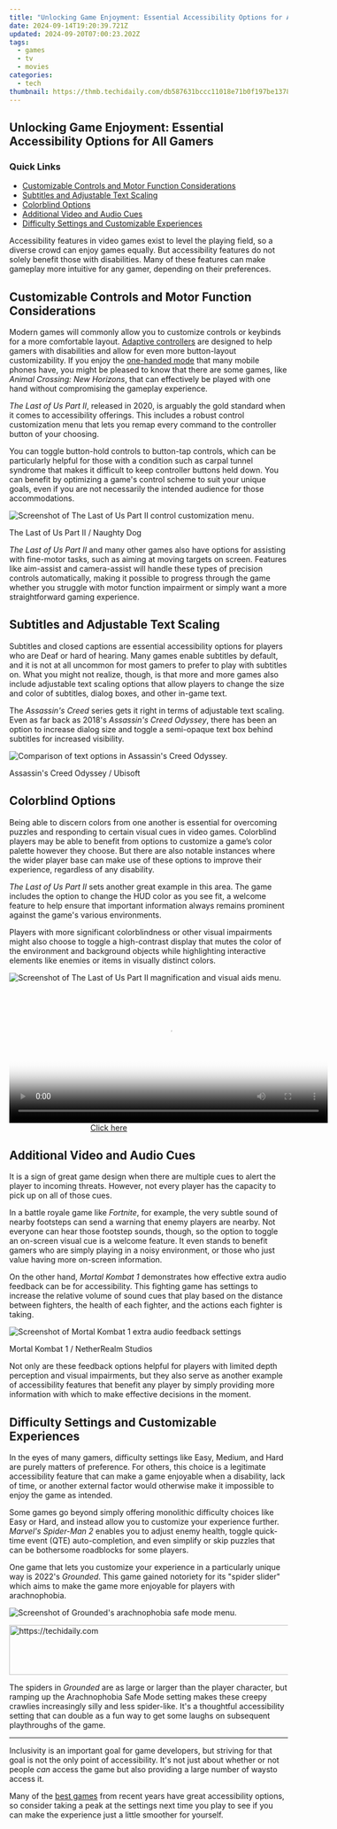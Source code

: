 ```yaml
---
title: "Unlocking Game Enjoyment: Essential Accessibility Options for All Gamers"
date: 2024-09-14T19:20:39.721Z
updated: 2024-09-20T07:00:23.202Z
tags:
  - games
  - tv
  - movies
categories:
  - tech
thumbnail: https://thmb.techidaily.com/db587631bccc11018e71b0f197be1378b7d1dbbecd5a463368074dbdb88b8238.jpg
---
```


## Unlocking Game Enjoyment: Essential Accessibility Options for All Gamers

### Quick Links

* [Customizable Controls and Motor Function Considerations](https://remote-screen-capture.techidaily.com/updated-2024-approved-premium-zero-price-point-live-capture-app/)
* [Subtitles and Adjustable Text Scaling](https://screen-activity-recording.techidaily.com/updated-efficiently-archive-your-gaming-adventures-on-windows-10-for-2024/)
* [Colorblind Options](https://hardware-updates.techidaily.com/ultimate-resource-find-and-update-creative-webcams-with-latest-windows-compatible-drivers/)
* [Additional Video and Audio Cues](https://instagram-videos.techidaily.com/navigating-youtube-sharing-on-insta-stories/)
* [Difficulty Settings and Customizable Experiences](https://twitter-videos.techidaily.com/new-go-live-on-twitter-a-practical-guide/)

 Accessibility features in video games exist to level the playing field, so a diverse crowd can enjoy games equally. But accessibility features do not solely benefit those with disabilities. Many of these features can make gameplay more intuitive for any gamer, depending on their preferences.

##  Customizable Controls and Motor Function Considerations

 Modern games will commonly allow you to customize controls or keybinds for a more comfortable layout. [Adaptive controllers](https://visual-screen-recording.techidaily.com/new-2024-approved-virtuscreen-clear-plastic-sheeting/) are designed to help gamers with disabilities and allow for even more button-layout customizability. If you enjoy the [one-handed mode](https://youtube-docs.techidaily.com/24-unveiling-the-most-effective-honestly-approved-promotion-strategies/) that many mobile phones have, you might be pleased to know that there are some games, like _Animal Crossing: New Horizons_, that can effectively be played with one hand without compromising the gameplay experience.

_The Last of Us Part II_, released in 2020, is arguably the gold standard when it comes to accessibility offerings. This includes a robust control customization menu that lets you remap every command to the controller button of your choosing.

 You can toggle button-hold controls to button-tap controls, which can be particularly helpful for those with a condition such as carpal tunnel syndrome that makes it difficult to keep controller buttons held down. You can benefit by optimizing a game's control scheme to suit your unique goals, even if you are not necessarily the intended audience for those accommodations.

![Screenshot of The Last of Us Part II control customization menu.](https://static1.howtogeekimages.com/wordpress/wp-content/uploads/2024/07/screenshot-of-the-last-of-us-part-ii-control-customization-menu.png) 

The Last of Us Part II / Naughty Dog

_The Last of Us Part II_ and many other games also have options for assisting with fine-motor tasks, such as aiming at moving targets on screen. Features like aim-assist and camera-assist will handle these types of precision controls automatically, making it possible to progress through the game whether you struggle with motor function impairment or simply want a more straightforward gaming experience.

##  Subtitles and Adjustable Text Scaling

 Subtitles and closed captions are essential accessibility options for players who are Deaf or hard of hearing. Many games enable subtitles by default, and it is not at all uncommon for most gamers to prefer to play with subtitles on. What you might not realize, though, is that more and more games also include adjustable text scaling options that allow players to change the size and color of subtitles, dialog boxes, and other in-game text.

 The _Assassin's Creed_ series gets it right in terms of adjustable text scaling. Even as far back as 2018's _Assassin's Creed Odyssey_, there has been an option to increase dialog size and toggle a semi-opaque text box behind subtitles for increased visibility.

![Comparison of text options in Assassin's Creed Odyssey.](https://static1.howtogeekimages.com/wordpress/wp-content/uploads/2024/07/comparison-of-text-options-in-assassin-s-creed-odyssey.png) 

Assassin's Creed Odyssey / Ubisoft

##  Colorblind Options

 Being able to discern colors from one another is essential for overcoming puzzles and responding to certain visual cues in video games. Colorblind players may be able to benefit from options to customize a game’s color palette however they choose. But there are also notable instances where the wider player base can make use of these options to improve their experience, regardless of any disability.

_The Last of Us Part II_ sets another great example in this area. The game includes the option to change the HUD color as you see fit, a welcome feature to help ensure that important information always remains prominent against the game's various environments.

 Players with more significant colorblindness or other visual impairments might also choose to toggle a high-contrast display that mutes the color of the environment and background objects while highlighting interactive elements like enemies or items in visually distinct colors.

![Screenshot of The Last of Us Part II magnification and visual aids menu.](https://static1.howtogeekimages.com/wordpress/wp-content/uploads/2024/07/screenshot-of-the-last-of-us-part-ii-magnification-and-visual-aids-menu.png) 

<!-- affiliate ads begin -->
<span id="1983552">
					<video width="576" height="240" style="cursor:pointer"
           poster="//a.impactradius-go.com/display-clicktoplayimage/1983552.png"
           onclick="if(!this.playClicked){this.play();this.setAttribute('controls',true);this.playClicked=true;}">
	   <source src="//a.impactradius-go.com/display-ad/22993-1983552">
	   <img src="//a.impactradius-go.com/display-clicktoplayimage/1983552.png" style="border: none; height: 100%; width: 100%; object-fit: contain">
	</video>
	<div style="width:360px;text-align:center"><a href="javascript:window.open(decodeURIComponent('https%3A%2F%2Fhomestyler.sjv.io%2Fc%2F5597632%2F1983552%2F22993'), '_blank');void(0);">Click here</a></div>
</span>
<img height="0" width="0" src="https://imp.pxf.io/i/5597632/1983552/22993" style="position:absolute;visibility:hidden;" border="0" />
<!-- affiliate ads end -->

##  Additional Video and Audio Cues

 It is a sign of great game design when there are multiple cues to alert the player to incoming threats. However, not every player has the capacity to pick up on all of those cues.

 In a battle royale game like _Fortnite_, for example, the very subtle sound of nearby footsteps can send a warning that enemy players are nearby. Not everyone can hear those footstep sounds, though, so the option to toggle an on-screen visual cue is a welcome feature. It even stands to benefit gamers who are simply playing in a noisy environment, or those who just value having more on-screen information.

 On the other hand, _Mortal Kombat 1_ demonstrates how effective extra audio feedback can be for accessibility. This fighting game has settings to increase the relative volume of sound cues that play based on the distance between fighters, the health of each fighter, and the actions each fighter is taking.

![Screenshot of Mortal Kombat 1 extra audio feedback settings](https://static1.howtogeekimages.com/wordpress/wp-content/uploads/2024/07/screenshot-of-mortal-kombat-1-extra-audio-feedback-settings.png) 

Mortal Kombat 1 / NetherRealm Studios

 Not only are these feedback options helpful for players with limited depth perception and visual impairments, but they also serve as another example of accessibility features that benefit any player by simply providing more information with which to make effective decisions in the moment.

##  Difficulty Settings and Customizable Experiences

 In the eyes of many gamers, difficulty settings like Easy, Medium, and Hard are purely matters of preference. For others, this choice is a legitimate accessibility feature that can make a game enjoyable when a disability, lack of time, or another external factor would otherwise make it impossible to enjoy the game as intended.

 Some games go beyond simply offering monolithic difficulty choices like Easy or Hard, and instead allow you to customize your experience further. _Marvel's Spider-Man 2_ enables you to adjust enemy health, toggle quick-time event (QTE) auto-completion, and even simplify or skip puzzles that can be bothersome roadblocks for some players.

 One game that lets you customize your experience in a particularly unique way is 2022's _Grounded_. This game gained notoriety for its "spider slider" which aims to make the game more enjoyable for players with arachnophobia.

![Screenshot of Grounded's arachnophobia safe mode menu.](https://static1.howtogeekimages.com/wordpress/wp-content/uploads/2024/07/screenshot-of-grounded-arachnophobia-safe-mode-menu.png) 

<!-- affiliate ads begin -->
<a href="https://appsumo.8odi.net/c/5597632/2094418/7443" target="_top" id="2094418">
  <img src="//a.impactradius-go.com/display-ad/7443-2094418" border="0" alt="https://techidaily.com" width="728" height="90"/>
</a>
<img height="0" width="0" src="https://appsumo.8odi.net/i/5597632/2094418/7443" style="position:absolute;visibility:hidden;" border="0" />
<!-- affiliate ads end -->

 The spiders in _Grounded_ are as large or larger than the player character, but ramping up the Arachnophobia Safe Mode setting makes these creepy crawlies increasingly silly and less spider-like. It's a thoughtful accessibility setting that can double as a fun way to get some laughs on subsequent playthroughs of the game.

---

 Inclusivity is an important goal for game developers, but striving for that goal is not the only point of accessibility. It's not just about whether or not people _can_ access the game but also providing a large number of waysto access it.

 Many of the [best games](https://screen-activity-recording.techidaily.com/streamline-control-switch-pro-in-steam-play/) from recent years have great accessibility options, so consider taking a peak at the settings next time you play to see if you can make the experience just a little smoother for yourself.

<ins class="adsbygoogle"
     style="display:block"
     data-ad-format="autorelaxed"
     data-ad-client="ca-pub-7571918770474297"
     data-ad-slot="1223367746"></ins>

<ins class="adsbygoogle"
     style="display:block"
     data-ad-client="ca-pub-7571918770474297"
     data-ad-slot="8358498916"
     data-ad-format="auto"
     data-full-width-responsive="true"></ins>



